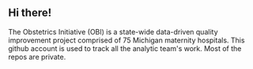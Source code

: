 ## Hi there!

The Obstetrics Initiative (OBI) is a state-wide data-driven quality improvement project comprised of 75 Michigan maternity hospitals. This github account is used to track all the analytic team's work. Most of the repos are private.
